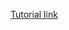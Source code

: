 <a href = "https://www.hackerearth.com/practice/data-structures/arrays/1-d/tutorial/" target = "_blank"> Tutorial link</a>
